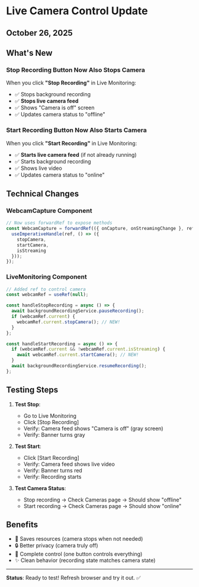# Live Camera Control Update

## October 26, 2025

## What's New

### Stop Recording Button Now Also Stops Camera
When you click **"Stop Recording"** in Live Monitoring:
- ✅ Stops background recording
- ✅ **Stops live camera feed** 
- ✅ Shows "Camera is off" screen
- ✅ Updates camera status to "offline"

### Start Recording Button Now Also Starts Camera
When you click **"Start Recording"** in Live Monitoring:
- ✅ **Starts live camera feed** (if not already running)
- ✅ Starts background recording
- ✅ Shows live video
- ✅ Updates camera status to "online"

## Technical Changes

### WebcamCapture Component
```jsx
// Now uses forwardRef to expose methods
const WebcamCapture = forwardRef(({ onCapture, onStreamingChange }, ref) => {
  useImperativeHandle(ref, () => ({
    stopCamera,
    startCamera,
    isStreaming
  }));
});
```

### LiveMonitoring Component
```jsx
// Added ref to control camera
const webcamRef = useRef(null);

const handleStopRecording = async () => {
  await backgroundRecordingService.pauseRecording();
  if (webcamRef.current) {
    webcamRef.current.stopCamera(); // NEW!
  }
};

const handleStartRecording = async () => {
  if (webcamRef.current && !webcamRef.current.isStreaming) {
    await webcamRef.current.startCamera(); // NEW!
  }
  await backgroundRecordingService.resumeRecording();
};
```

## Testing Steps

1. **Test Stop**:
   - Go to Live Monitoring
   - Click [Stop Recording]
   - Verify: Camera feed shows "Camera is off" (gray screen)
   - Verify: Banner turns gray

2. **Test Start**:
   - Click [Start Recording]
   - Verify: Camera feed shows live video
   - Verify: Banner turns red
   - Verify: Recording starts

3. **Test Camera Status**:
   - Stop recording → Check Cameras page → Should show "offline"
   - Start recording → Check Cameras page → Should show "online"

## Benefits

- 🔋 Saves resources (camera stops when not needed)
- 🔒 Better privacy (camera truly off)
- 🎯 Complete control (one button controls everything)
- ✨ Clean behavior (recording state matches camera state)

---

**Status**: Ready to test! Refresh browser and try it out. ✅
